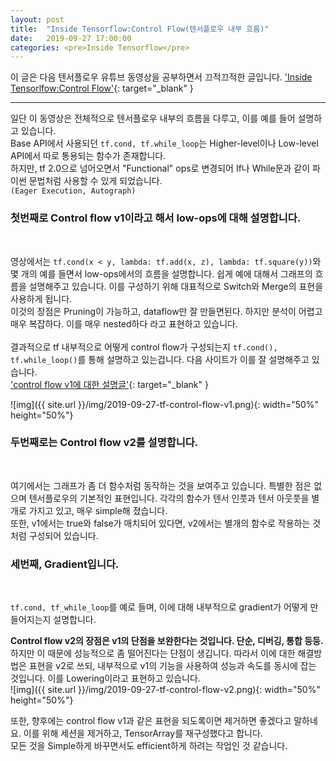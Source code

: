 ```yaml
---
layout: post
title:  "Inside Tensorflow:Control Flow(텐서플로우 내부 흐름)"
date:   2019-09-27 17:00:00
categories: <pre>Inside Tensorflow</pre>
---
```

이 글은 다음 텐서플로우 유튜브 동영상을 공부하면서 끄적끄적한 글입니다.
['Inside Tensorlfow:Control Flow'](https://www.youtube.com/watch?v=IzKXEbpT9Lg&list=PLQY2H8rRoyvzIuB8rZXs7pfyjiSUs8Vza){: target="_blank" }
<hr>

일단 이 동영상은 전체적으로 텐서플로우 내부의 흐름을 다루고, 이를 예를 들어 설명하고 있습니다.<br>
Base API에서 사용되던 `tf.cond, tf.while_loop`는 Higher-level이나 Low-level API에서 따로 통용되는 함수가 존재합니다.<br>
하지만, tf 2.0으로 넘어오면서 "Functional" ops로 변경되어 If나 While문과 같이 파이썬 문법처럼 사용할 수 있게 되었습니다.<br>
`(Eager Execution, Autograph)`<br>

<h3>첫번째로 Control flow v1이라고 해서 low-ops에 대해 설명합니다.</h3> <br>

영상에서는 `tf.cond(x < y, lambda: tf.add(x, z), lambda: tf.square(y))`와 몇 개의 예를 들면서 low-ops에서의 흐름을 설명합니다. 쉽게 예에 대해서 그래프의 흐름을 설명해주고 있습니다. 이를 구성하기 위해 대표적으로 Switch와 Merge의 표현을 사용하게 됩니다.<br>
이것의 장점은 Pruning이 가능하고, dataflow만 잘 만들면된다. 하지만 분석이 어렵고 매우 복잡하다. 이를 매우 nested하다 라고 표현하고 있습니다. <br>
<br>
결과적으로 tf 내부적으로 어떻게 control flow가 구성되는지 `tf.cond(), tf.while_loop()`를 통해 설명하고 있는겁니다. 다음 사이트가 이를 잘 설명해주고 있습니다.<br>
['control flow v1에 대한 설명글'](https://towardsdatascience.com/tensorflow-control-flow-tf-cond-903e020e722a){: target="_blank" }<br>

![img]({{ site.url }}/img/2019-09-27-tf-control-flow-v1.png){: width="50%" height="50%"}
<br>

<h3>두번째로는 Control flow v2를 설명합니다.</h3><br>

여기에서는 그래프가 좀 더 함수처럼 동작하는 것을 보여주고 있습니다. 특별한 점은 없으며 텐서플로우의 기본적인 표현입니다. 각각의 함수가 텐서 인풋과 텐서 아웃풋을 별개로 가지고 있고, 매우 simple해 졌습니다. <br>
또한, v1에서는 true와 false가 매치되어 있다면, v2에서는 별개의 함수로 작용하는 것처럼 구성되어 있습니다.<br>

<h3>세번째, Gradient입니다.</h3><br>

`tf.cond, tf_while_loop`를 예로 들며, 이에 대해 내부적으로 gradient가 어떻게 만들어지는지 설명합니다. <br>

<b>Control flow v2의 장점은 v1의 단점을 보완한다는 것입니다. 단순, 디버깅, 통합 등등.</b> <br>
하지만 이 때문에 성능적으로 좀 떨어진다는 단점이 생깁니다. 따라서 이에 대한 해결방법은 표현을 v2로 쓰되, 내부적으로 v1의 기능을 사용하여 성능과 속도를 동시에 잡는 것입니다. 이를 Lowering이라고 표현하고 있습니다. <br>
![img]({{ site.url }}/img/2019-09-27-tf-control-flow-v2.png){: width="50%" height="50%"}<br>

또한, 향후에는 control flow v1과 같은 표현을 되도록이면 제거하면 좋겠다고 말하네요. 이를 위해 세션을 제거하고, TensorArray를 재구성했다고 합니다.
<br>
모든 것을 Simple하게 바꾸면서도 efficient하게 하려는 작업인 것 같습니다.
